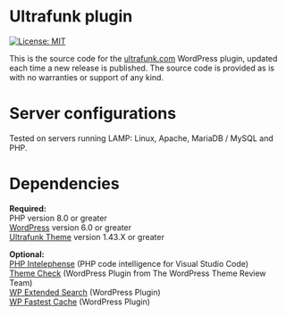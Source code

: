 # **Ultrafunk plugin**

[![License: MIT](https://img.shields.io/badge/License-MIT-yellow.svg)](https://opensource.org/licenses/MIT)

This is the source code for the [ultrafunk.com](https://ultrafunk.com) WordPress plugin, updated each time a new release is published. The source code is provided as is with no warranties or support of any kind.

# Server configurations
Tested on servers running LAMP: Linux, Apache, MariaDB / MySQL and PHP.

# Dependencies
**Required:**  
PHP version 8.0 or greater  
[WordPress](https://wordpress.org/download/) version 6.0 or greater  
[Ultrafunk Theme](https://github.com/ultrafunk/ultrafunk-theme/) version 1.43.X or greater  

**Optional:**  
[PHP Intelephense](https://intelephense.com/) (PHP code intelligence for Visual Studio Code)  
[Theme Check](https://wordpress.org/plugins/theme-check/) (WordPress Plugin from The WordPress Theme Review Team)  
[WP Extended Search](https://wordpress.org/plugins/wp-extended-search/) (WordPress Plugin)  
[WP Fastest Cache](https://wordpress.org/plugins/wp-fastest-cache/) (WordPress Plugin)
